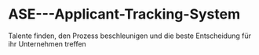 # ASE---Applicant-Tracking-System
Talente finden, den Prozess beschleunigen und die beste Entscheidung für ihr Unternehmen treffen 

